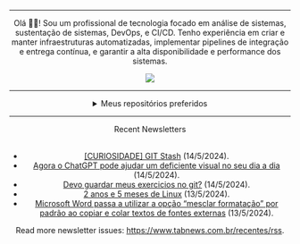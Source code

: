 <div align="center">
<hr>
<p>Olá 👋🏾! Sou um profissional de tecnologia focado em análise de sistemas, sustentação de sistemas, DevOps, e CI/CD. Tenho experiência em criar e manter infraestruturas automatizadas, implementar pipelines de integração e entrega contínua, e garantir a alta disponibilidade e performance dos sistemas.</p>
  <img src="https://media.giphy.com/media/yAGIvCiwPJn5C/giphy.gif">
<hr>
  <details>
  <summary>Meus repositórios preferidos</summary>
  <br />
  Alguns dos meus melhores repositórios:
  <br />
<br />
  <ul><li><a href=https://github.com/RxJSVini/aluratube target="_blank" rel="noopener noreferrer">RxJSVini/aluratube</a> (<b>0</b> ✨ and <b>0</b> 🍴): Aluratube - Desenvolvido durante a imersão React da Alura no final de 2022</li><li><a href=https://github.com/RxJSVini/nlw-ia target="_blank" rel="noopener noreferrer">RxJSVini/nlw-ia</a> (<b>0</b> ✨ and <b>0</b> 🍴): Projeto desenvolvido durante a NLW IA - Usando a API da OPENAI</li>
<li>More coming soon :).</li>
</ul>
  </details>
  <hr/>
    <summary>Recent Newsletters</summary>
  <br />
  <ul>
    <li><a href=https://www.tabnews.com.br/leoCastr0/curiosidade-git-stash target="_blank" rel="noopener noreferrer">[CURIOSIDADE] GIT Stash</a> (14/5/2024).</li><li><a href=https://www.tabnews.com.br/jempreendedor/agora-o-chatgpt-pode-ajudar-um-deficiente-visual-no-seu-dia-a-dia target="_blank" rel="noopener noreferrer">Agora o ChatGPT pode ajudar um deficiente visual no seu dia a dia</a> (14/5/2024).</li><li><a href=https://www.tabnews.com.br/thalinzz/devo-guardar-meus-exercicios-no-git target="_blank" rel="noopener noreferrer">Devo guardar meus exercicios no git?</a> (14/5/2024).</li><li><a href=https://www.tabnews.com.br/PaoloGuedes/2-anos-e-5-meses-de-linux target="_blank" rel="noopener noreferrer">2 anos e 5 meses de Linux</a> (13/5/2024).</li><li><a href=https://www.tabnews.com.br/NewsletterOficial/microsoft-word-passa-a-utilizar-a-opcao-mesclar-formatacao-por-padrao-ao-copiar-e-colar-textos-de-fontes-externas target="_blank" rel="noopener noreferrer">Microsoft Word passa a utilizar a opção “mesclar formatação” por padrão ao copiar e colar textos de fontes externas</a> (13/5/2024).</li>
  </ul>
<p>Read more newsletter issues: <a href="https://www.tabnews.com.br/recentes/rss">https://www.tabnews.com.br/recentes/rss</a>.</p>
  </details>
